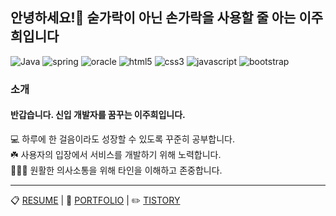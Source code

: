 ## 안녕하세요!👋 숟가락이 아닌 손가락을 사용할 줄 아는 이주희입니다

![Java](https://img.shields.io/badge/Java-007396.svg?&style=for-the-badge&logo=Java&logoColor=white) ![spring](https://img.shields.io/badge/spring-6DB33F.svg?&style=for-the-badge&logo=spring&logoColor=white) ![oracle](https://img.shields.io/badge/oracle-F80000.svg?&style=for-the-badge&logo=oracle&logoColor=white) ![html5](https://img.shields.io/badge/html5-E34F26.svg?&style=for-the-badge&logo=html5&logoColor=white) ![css3](https://img.shields.io/badge/css3-1572B6.svg?&style=for-the-badge&logo=css3&logoColor=white) ![javascript](https://img.shields.io/badge/javascript-F7DF1E.svg?&style=for-the-badge&logo=javascript&logoColor=white) ![bootstrap](https://img.shields.io/badge/bootstrap-7952B3.svg?&style=for-the-badge&logo=bootstrap&logoColor=white)

### 소개 
#### 반갑습니다. 신입 개발자를 꿈꾸는 이주희입니다.

<!-- #### 안녕하세요 신입 백엔드 개발자를 꿈꾸는 이주희입니다. -->



💻 하루에 한 걸음이라도 성장할 수 있도록 꾸준히 공부합니다.  
☘️ 사용자의 입장에서 서비스를 개발하기 위해 노력합니다.  
🧑‍🤝‍🧑 원활한 의사소통을 위해 타인을 이해하고 존중합니다.  

-----

📋 [RESUME](https://google.com, "google link") | 🌱 [PORTFOLIO](https://2dewi.tistory.com/ "tistory link") | ✏️ [TISTORY](https://2dewi.tistory.com/ "tistory link")



<!--
**zoodew/zoodew** is a ✨ _special_ ✨ repository because its `README.md` (this file) appears on your GitHub profile.

Here are some ideas to get you started:

- 🔭 I’m currently working on ...
- 🌱 I’m currently learning ...
- 👯 I’m looking to collaborate on ...
- 🤔 I’m looking for help with ...
- 💬 Ask me about ...
- 📫 How to reach me: ...
- 😄 Pronouns: ...
- ⚡ Fun fact: ...
-->
